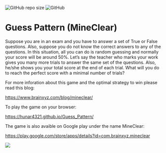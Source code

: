 ![GitHub repo size](https://img.shields.io/github/repo-size/hunar4321/Guess_Pattern)
![GitHub](https://img.shields.io/github/license/hunar4321/Guess_Pattern)

# Guess Pattern (MineClear)

Suppose you are in an exam and you have to answer a set of True or False questions. Also, suppose you do not know the correct answers to any of the questions. In this situation, all you can do is random guessing and normally your score will be around 50%. Let’s say the teacher who marks your work gives you many more trials to answer the same set of the questions. Also, he/she shows you your total score at the end of each trial. What will you do to reach the perfect score with a minimal number of trials?

For more inforation about this game and the optimal strategy to win please read this blog: 

https://www.brainxyz.com/blog/mineclear/


To play the game on your browser:

https://hunar4321.github.io/Guess_Pattern/


The game is also avaible on Google play under the name MineClear:

https://play.google.com/store/apps/details?id=com.brainxyz.mineclear

![](game_github.JPG)
</br>
